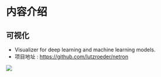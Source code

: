 # 内容介绍

## 可视化

- Visualizer for deep learning and machine learning models.
- 项目地址 : https://github.com/lutzroeder/netron

![](https://github.com/wmn7/ML_Practice/blob/master/2019_03_24/pic/ResNet_test.png)